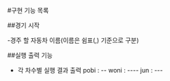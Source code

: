 #구현 기능 목록

##경기 시작

-경주 할 자동차 이름(이름은 쉼표(,) 기준으로 구분)

##실행 출력 기능

- 각 차수별 실행 결과 출력
  pobi : --
  woni : ----
  jun : ---
